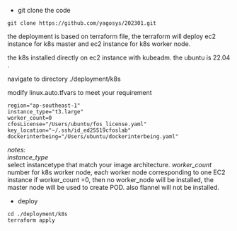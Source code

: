 - git clone the code

```
git clone https://github.com/yagosys/202301.git

```

the deployment is based on terraform file, the terraform will deploy ec2 instance for k8s master and ec2 instance for k8s worker node.

the k8s installed directly on ec2 instance  with kubeadm. the ubuntu is 22.04 .

navigate to directory 
./deployment/k8s

modify linux.auto.tfvars to meet your requirement

```
region="ap-southeast-1"
instance_type="t3.large"
worker_count=0
cfosLicense="/Users/ubuntu/fos_license.yaml"
key_location="~/.ssh/id_ed25519cfoslab"
dockerinterbeing="/Users/ubuntu/dockerinterbeing.yaml"
```

*notes:*  
*instance_type*  
select instancetype that match your image architecture.
*worker_count*  
number for k8s worker node, each worker node corresponding to one EC2 instance
if worker_count =0, then no worker_node will be installed, the master node will be used to create POD. also flannel will not be installed.

- deploy

```
cd ./deployment/k8s
terraform apply
```
